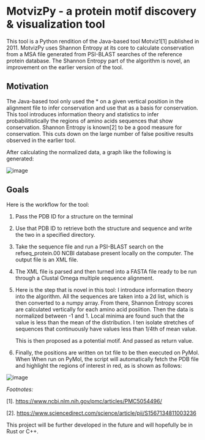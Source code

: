 # MotvizPy - a protein motif discovery & visualization tool
This tool is a Python rendition of the Java-based tool Motviz1[1] published in 2011.
MotvizPy uses Shannon Entropy at its core to calculate conservation from a MSA file generated from
PSI-BLAST searches of the reference protein database. The Shannon Entropy part of
the algorithm is novel, an improvement on the earlier version of the tool.

## Motivation
The Java-based tool only used the * on a given vertical position in the alignment
file to infer conservation and use that as a basis for conservation. This tool introduces
information theory and statistics to infer probabilitistically the regions of
amino acids sequences that show conservation. Shannon Entropy is known[2] to be a good
measure for conservation. This cuts down on the large number of false positive results
observed in the earlier tool.

After calculating the normalized data, a graph like the following is generated:

![image](https://user-images.githubusercontent.com/25282805/77529684-e8aadd00-6eb1-11ea-8d1d-0af6713661e8.png)

## Goals
Here is the workflow for the tool:
  1. Pass the PDB ID for a structure on the terminal

  1. Use that PDB ID to retrieve both the structure and sequence and write the two
      in a specified directory.

  1. Take the sequence file and run a PSI-BLAST search on the refseq_protein.00 NCBI
      database present locally on the computer. The output file is an XML file.

  1. The XML file is parsed and then turned into a FASTA file ready to be run
      through a Clustal Omega multiple sequence alignment.

  1. Here is the step that is novel in this tool: I introduce information theory into the
      algorithm. All the sequences are taken into a 2d list, which is then converted to a
      numpy array. From there, Shannon Entropy scores are calculated vertically for each
      amino acid posiition. Then the data is normalized between -1 and 1. Local minima are
      found such that the value is less than the mean of the distribution. I ten isolate
      stretches of sequences that continuously have values less than 1/4th of mean value.

      This is then proposed as a potential motif. And passed as return value.

   1. Finally, the positions are written on txt file to be then executed on PyMol. When
       When run on PyMol, the script will automatically fetch the PDB file and highlight
       the regions of interest in red, as is shown as follows:

![image](https://user-images.githubusercontent.com/25282805/77532244-4b9e7300-6eb6-11ea-8e1b-90ff25494a34.png)



*Footnotes:*

[1]. https://www.ncbi.nlm.nih.gov/pmc/articles/PMC5054496/

[2]. https://www.sciencedirect.com/science/article/pii/S1567134811003236

This project will be further developed in the future and will hopefully be in Rust or C++.
